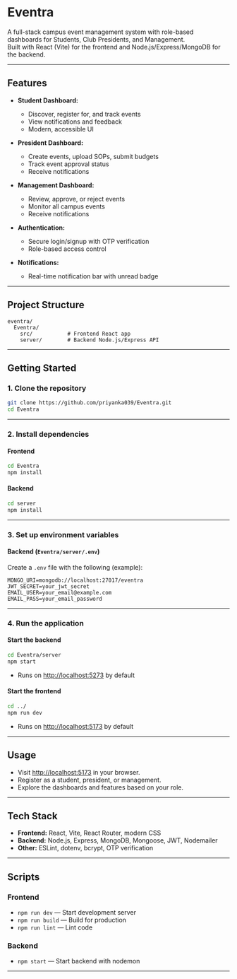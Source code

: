 # Eventra

A full-stack campus event management system with role-based dashboards for Students, Club Presidents, and Management.  
Built with React (Vite) for the frontend and Node.js/Express/MongoDB for the backend.

---

## Features

- **Student Dashboard:**  
  - Discover, register for, and track events  
  - View notifications and feedback  
  - Modern, accessible UI

- **President Dashboard:**  
  - Create events, upload SOPs, submit budgets  
  - Track event approval status  
  - Receive notifications

- **Management Dashboard:**  
  - Review, approve, or reject events  
  - Monitor all campus events  
  - Receive notifications

- **Authentication:**  
  - Secure login/signup with OTP verification  
  - Role-based access control

- **Notifications:**  
  - Real-time notification bar with unread badge

---

## Project Structure

```
eventra/
  Eventra/
    src/           # Frontend React app
    server/        # Backend Node.js/Express API
```

---

## Getting Started

### 1. Clone the repository

```sh
git clone https://github.com/priyanka039/Eventra.git
cd Eventra
```

---

### 2. Install dependencies

#### Frontend

```sh
cd Eventra
npm install
```

#### Backend

```sh
cd server
npm install
```

---

### 3. Set up environment variables

#### Backend (`Eventra/server/.env`)

Create a `.env` file with the following (example):

```
MONGO_URI=mongodb://localhost:27017/eventra
JWT_SECRET=your_jwt_secret
EMAIL_USER=your_email@example.com
EMAIL_PASS=your_email_password
```

---

### 4. Run the application

#### Start the backend

```sh
cd Eventra/server
npm start
```
- Runs on [http://localhost:5273](http://localhost:5273) by default

#### Start the frontend

```sh
cd ../
npm run dev
```
- Runs on [http://localhost:5173](http://localhost:5173) by default

---

## Usage

- Visit [http://localhost:5173](http://localhost:5173) in your browser.
- Register as a student, president, or management.
- Explore the dashboards and features based on your role.

---

## Tech Stack

- **Frontend:** React, Vite, React Router, modern CSS
- **Backend:** Node.js, Express, MongoDB, Mongoose, JWT, Nodemailer
- **Other:** ESLint, dotenv, bcrypt, OTP verification

---

## Scripts

### Frontend

- `npm run dev` — Start development server
- `npm run build` — Build for production
- `npm run lint` — Lint code

### Backend

- `npm start` — Start backend with nodemon

---

